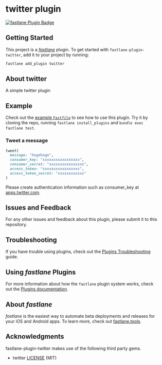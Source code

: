 # twitter plugin

[![fastlane Plugin Badge](https://rawcdn.githack.com/fastlane/fastlane/master/fastlane/assets/plugin-badge.svg)](https://rubygems.org/gems/fastlane-plugin-twitter)

## Getting Started

This project is a [_fastlane_](https://github.com/fastlane/fastlane) plugin. To get started with `fastlane-plugin-twitter`, add it to your project by running:

```bash
fastlane add_plugin twitter
```

## About twitter

A simple twitter plugin

## Example

Check out the [example `Fastfile`](fastlane/Fastfile) to see how to use this plugin. Try it by cloning the repo, running `fastlane install_plugins` and `bundle exec fastlane test`.

### Tweet a message

```Ruby
tweet(
  message: "hogehoge",
  consumer_key: "xxxxxxxxxxxxxxxxx",
  consumer_secret: "xxxxxxxxxxxxxxxx",
  access_token: "xxxxxxxxxxxxxxxxx",
  access_token_secret: "xxxxxxxxxxxx"
)
```

Please create authentication information such as consumer_key at [apps.twitter.com](apps.twitter.com).


## Issues and Feedback

For any other issues and feedback about this plugin, please submit it to this repository.

## Troubleshooting

If you have trouble using plugins, check out the [Plugins Troubleshooting](https://docs.fastlane.tools/plugins/plugins-troubleshooting/) guide.

## Using _fastlane_ Plugins

For more information about how the `fastlane` plugin system works, check out the [Plugins documentation](https://docs.fastlane.tools/plugins/create-plugin/).

## About _fastlane_

_fastlane_ is the easiest way to automate beta deployments and releases for your iOS and Android apps. To learn more, check out [fastlane.tools](https://fastlane.tools).

## Acknowledgments

fastlane-plugin-twitter makes use of the following third party gems.

- twitter [LICENSE](https://github.com/sferik/twitter/blob/master/LICENSE.md) (MIT) 


